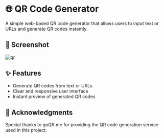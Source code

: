 
# 🌐 QR Code Generator

A simple web-based QR code generator that allows users to input text or URLs and generate QR codes instantly.

## 📸 Screenshot

![qr](https://github.com/piyush4878/25days-javaScript-challenge/assets/80036366/1a6a881a-c36c-41d1-8a38-9086c10fe8ab)

## ✨ Features

- Generate QR codes from text or URLs
- Clear and responsive user interface
- Instant preview of generated QR codes

## 🙏 Acknowledgments

Special thanks to goQR.me for providing the QR code generation service used in this project.

